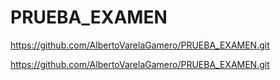 # PRUEBA_EXAMEN

https://github.com/AlbertoVarelaGamero/PRUEBA_EXAMEN.git

https://github.com/AlbertoVarelaGamero/PRUEBA_EXAMEN.git
